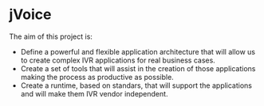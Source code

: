 jVoice
======
The aim of this project is:

* Define a powerful and flexible application architecture that will allow us to create complex IVR applications for real business cases.
* Create a set of tools that will assist in the creation of those applications making the process as productive as possible.
* Create a runtime, based on standars, that will support the applications and will make them IVR vendor independent.

